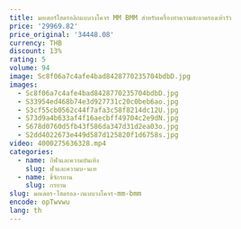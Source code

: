 ```yaml
---
title: มอเตอร์ไฮดรอลิกแบบวงโคจร MM BMM สําหรับเครื่องทําความสะอาดรองเท้าวัว
price: '29969.82'
price_original: '34448.08'
currency: THB
discount: 13%
rating: 5
volume: 94
image: Sc8f06a7c4afe4bad8428770235704bdbD.jpg
images:
  - Sc8f06a7c4afe4bad8428770235704bdbD.jpg
  - S33954ed468b74e3d927731c20c0beb6ao.jpg
  - S3cf55cb0562c44f7afa3c58f8214dc12U.jpg
  - S73d9a4b633af4f16aecbff49704c2e9dN.jpg
  - S678d0760d5fb43f586da347d31d2ea03o.jpg
  - S2dd4022673e449d587d125820f1d6758s.jpg
video: 4000275636328.mp4
categories:
  - name: กีฬาและความบันเทิง
    slug: ฬาและความบ-นเท
  - name: ขี่จักรยาน
    slug: กรยาน
slug: มอเตอร-ไฮดรอล-กแบบวงโคจร-mm-bmm
encode: opTwvwu
lang: th
---
```

  